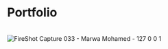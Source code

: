 # Portfolio
<br>![FireShot Capture 033 - Marwa Mohamed - 127 0 0 1](https://user-images.githubusercontent.com/61974319/193329709-50b257e1-ebd9-4948-a59c-d6bf328a7511.png)

